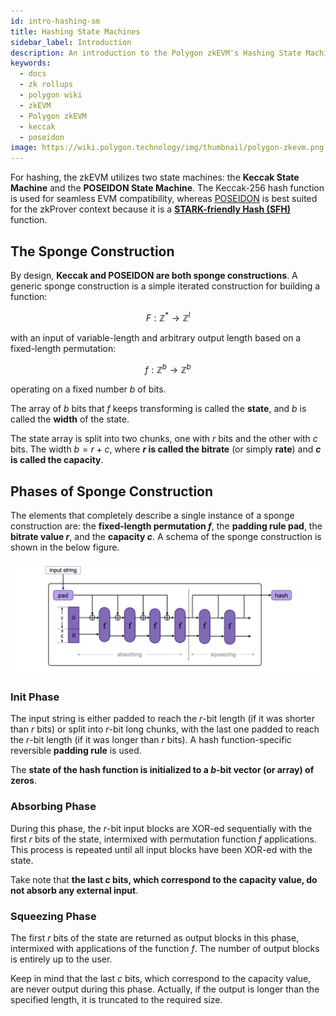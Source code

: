 ```yaml
---
id: intro-hashing-sm
title: Hashing State Machines
sidebar_label: Introduction
description: An introduction to the Polygon zkEVM's Hashing State Machines namely Keccak and Poseidon.
keywords:
  - docs
  - zk rollups
  - polygon wiki
  - zkEVM
  - Polygon zkEVM
  - keccak
  - poseidon
image: https://wiki.polygon.technology/img/thumbnail/polygon-zkevm.png
---
```


For hashing, the zkEVM utilizes two state machines: the **Keccak State Machine** and the **POSEIDON State Machine**. The Keccak-256 hash function is used for seamless EVM compatibility, whereas [POSEIDON](https://eprint.iacr.org/2019/458.pdf) is best suited for the zkProver context because it is a [**STARK-friendly Hash (SFH)**](https://starkware.co/hash-challenge/) function.

## The Sponge Construction

By design, **Keccak and POSEIDON are both sponge constructions**. A generic sponge construction is a simple iterated construction for building a function:

$$
F: \mathbb{Z}^* \to \mathbb{Z}^l
$$

with an input of variable-length and arbitrary output length based on a fixed-length permutation:

$$
f: \mathbb{Z}^b \to \mathbb{Z}^b
$$

operating on a fixed number $b$ of bits.

The array of $b$ bits that $f$ keeps transforming is called the **state**, and $b$ is called the **width** of the state.

The state array is split into two chunks, one with $r$ bits and the other with $c$ bits. The width $b = r + c$, where **$r$ is called the bitrate** (or simply **rate**) and **$c$ is called the capacity**.

## Phases of Sponge Construction

The elements that completely describe a single instance of a sponge construction are: the **fixed-length permutation $f$**, the **padding rule pad**, the **bitrate value $r$**, and the **capacity $c$**. A schema of the sponge construction is shown in the below figure.

![A Sponge Function Construction](figures/hsh01-sponge-construction.png)

### Init Phase

The input string is either padded to reach the $r$-bit length (if it was shorter than $r$ bits) or split into $r$-bit long chunks, with the last one padded to reach the $r$-bit length (if it was longer than $r$ bits). A hash function-specific reversible **padding rule** is used.

The **state of the hash function is initialized to a $b$-bit vector (or array) of zeros**.

### Absorbing Phase

During this phase, the $r$-bit input blocks are XOR-ed sequentially with the first $r$ bits of the state, intermixed with permutation function $f$ applications. This process is repeated until all input blocks have been XOR-ed with the state.

Take note that **the last $c$ bits, which correspond to the capacity value, do not absorb any external input**. 

### Squeezing Phase

The first $r$ bits of the state are returned as output blocks in this phase, intermixed with applications of the function $f$. The number of output blocks is entirely up to the user.

Keep in mind that the last $c$ bits, which correspond to the capacity value, are never output during this phase. Actually, if the output is longer than the specified length, it is truncated to the required size.
